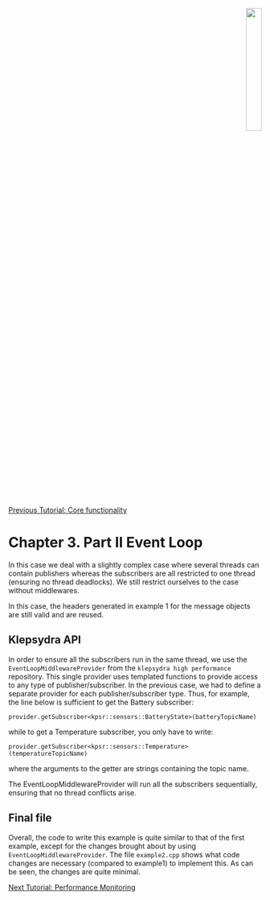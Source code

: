 <p align="right">
  <img width="25%" height="25%"src="../images/klepsydra_logo.jpg">
</p>

[Previous Tutorial: Core functionality](./chapter3_part1.md)

# Chapter 3. Part II Event Loop

In this case we deal with a slightly complex case where several
threads can contain publishers whereas the subscribers are all
restricted to one thread (ensuring no thread deadlocks). We still
restrict ourselves to the case without middlewares.

In this case, the headers generated in example 1 for the message
objects are still valid and are reused.

## Klepsydra API

In order to ensure all the subscribers run in the same thread, we use
the `EventLoopMiddlewareProvider` from the `klepsydra high
performance` repository. This single provider uses templated functions
to provide access to any type of publisher/subscriber. In the previous
case, we had to define a separate provider for each
publisher/subscriber type. Thus, for example, the line below is
sufficient to get the Battery subscriber:

```
provider.getSubscriber<kpsr::sensors::BatteryState>(batteryTopicName)
```
while to get a Temperature subscriber, you only have to write:
```
provider.getSubscriber<kpsr::sensors::Temperature>(temperatureTopicName)
```
where the arguments to the getter are strings containing the topic name.

The EventLoopMiddlewareProvider will run all the subscribers
sequentially, ensuring that no thread conflicts arise.

## Final file

Overall, the code to write this example is quite similar to that of
the first example, except for the changes brought about by using
`EventLoopMiddlewareProvider`. The file `example2.cpp` shows what code
changes are necessary (compared to example1) to implement this. As can
be seen, the changes are quite minimal.

[Next Tutorial: Performance Monitoring](./chapter3_part3.md)

